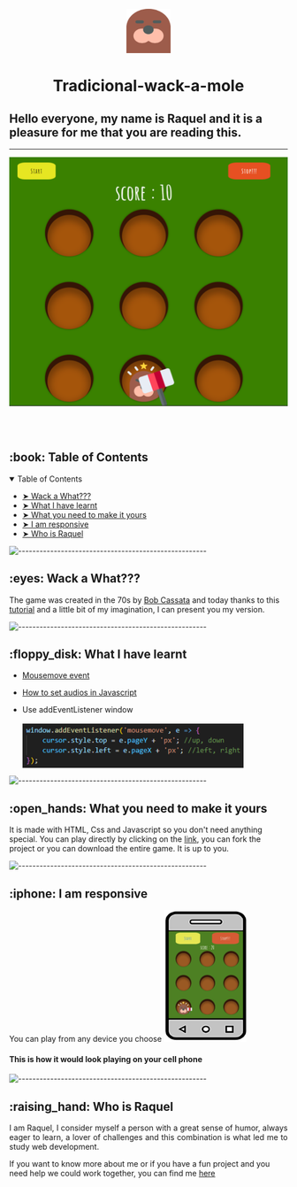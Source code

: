 <p align="center"> 
  <img src="assets/mole.png" alt="mole" width="80px" height="80px">

<h1 align="center"> Tradicional-wack-a-mole </h1>

<h2>Hello everyone, my name is <strong> Raquel </strong> and it is a pleasure for me that you are reading this. </h2>

---

<p align="center"> 
  <img src="assets/wackmolepc.png" alt="screenshot of the game Wack a Mole" height="450px" width="650">
</p>
<br></br>

<h2 id="table-of-contents"> :book: Table of Contents</h2>

<details open="open">
  <summary>Table of Contents</summary>
  <ul>
    <li><a href="#about-the-project"> ➤ Wack a What???</a></li>
    <li><a href="#learnt"> ➤ What I have learnt</a></li>
    <li><a href="#make-it-yours"> ➤ What you need to make it yours</a></li>
    <li><a href="#responsive"> ➤ I am responsive</a></li>
    <li><a href="#who"> ➤ Who is Raquel </a></li>
  </ul>
</details>

![-----------------------------------------------------](https://raw.githubusercontent.com/andreasbm/readme/master/assets/lines/rainbow.png)

<h2 id="about-the-project"> :eyes: Wack a What???</h2>

<p align="justify">

The game was created in the 70s by [Bob Cassata](https://www.bobsspaceracers.com/about/index) and today thanks to this [tutorial](https://www.youtube.com/watch?v=b20YueeXwZg&ab_channel=AngleBrace) and a little bit of my imagination, I can present you my version.

</p>

![-----------------------------------------------------](https://raw.githubusercontent.com/andreasbm/readme/master/assets/lines/rainbow.png)

<h2 id="learnt"> :floppy_disk: What I have learnt</h2>

<p align="justify">

<ul>
<li>

[Mousemove event](https://developer.mozilla.org/en-US/docs/Web/API/Element/mousemove_event)

</li>

<li>

[How to set audios in Javascript](https://developer.mozilla.org/en-US/docs/Web/API/HTMLAudioElement/Audio)

</li>

<li>Use addEventListener window</li>
<br>
 <img align="center" width="400px" height="80px" src="assets/windowAdd.png" alt="window addEventListener"/>
</ul>
</p>

![-----------------------------------------------------](https://raw.githubusercontent.com/andreasbm/readme/master/assets/lines/rainbow.png)

<h2 id="make-it-yours"> :open_hands: What you need to make it yours</h2>
<p align="justify">

It is made with HTML, Css and Javascript so you don't need anything special. You can play directly by clicking on the [link](https://rpg87.github.io/Tradicional-wack-a-mole/), you can fork the project or you can download the entire game. It is up to you.

</p>

![-----------------------------------------------------](https://raw.githubusercontent.com/andreasbm/readme/master/assets/lines/rainbow.png)

<h2 id="responsive"> :iphone: I am responsive</h2>
<p>You can play from any device you choose

<img src="assets/mv-re2.png" alt="mobile" /> 
<h4>This is how it would look playing on your cell phone </h4>
</p>

![-----------------------------------------------------](https://raw.githubusercontent.com/andreasbm/readme/master/assets/lines/rainbow.png)

<h2 id="who"> :raising_hand: Who is Raquel</h2>
<p align= "justify">
 I am Raquel, I consider myself a person with a great sense of humor, always eager to learn, a lover of challenges and this combination is what led me to study web development.

If you want to know more about me or if you have a fun project and you need help we could work together, you can find me [here](https://www.linkedin.com/in/raquel-pe-go/)

